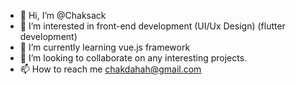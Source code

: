 - 👋 Hi, I’m @Chaksack
- 👀 I’m interested in front-end development (UI/Ux Design) (flutter development)
- 🌱 I’m currently learning vue.js framework
- 💞️ I’m looking to collaborate on any interesting projects.
- 📫 How to reach me chakdahah@gmail.com

<!---
Chaksack/Chaksack is a ✨ special ✨ repository because its `README.md` (this file) appears on your GitHub profile.
You can click the Preview link to take a look at your changes.
--->
